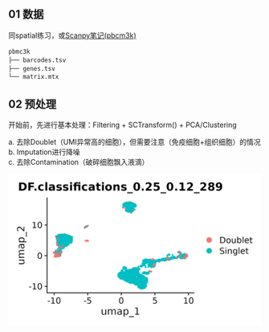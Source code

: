 


## 01 数据

同spatial练习，或[Scanpy笔记(pbcm3k)](https://jiarong-l.github.io/notes/Bioinfo/Blocks/Scanpy/)

```bash
pbmc3k
├── barcodes.tsv
├── genes.tsv
└── matrix.mtx
```


## 02 预处理

开始前，先进行基本处理：Filtering + SCTransform() + PCA/Clustering

a. 去除Doublet（UMI异常高的细胞），但需要注意（免疫细胞+组织细胞）的情况    
b. Imputation进行降噪    
c. 去除Contamination（破碎细胞飘入液滴）    



![DoubletFinder(2411 Singlet)](./img/02a_1.png)








